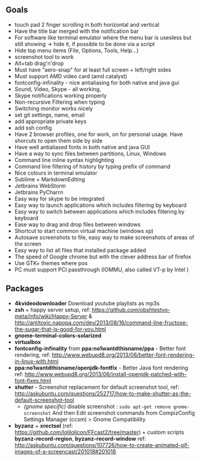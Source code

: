## Goals
 - touch pad 2 finger scrolling in both horizontal and vertical
 - Have the title bar merged with the notification bar
 - For software like terminal emulator where the menu bar is usesless but still showing -> hide it, if possible to be done via a script 
 - Hide top menu items (File, Options, Tools, Help...)
 - screenshot tool to work
 - Alt+tab drag'n'drop
 - Must have "aero-snap" for at least full screen + left/right sides
 - Must support AMD video card (amd catalyst)
 - fontconfig-infinality - nice antialiasing for both native and java gui
 - Sound, Video, Skype - all working,
 - Skype notifications working properly
 - Non-recursive Filtering when typing
 - Switching monitor works nicely
 - set git settings, name, email
 - add appropriate private keys
 - add ssh config
 - Have 2 browser profiles, one for work, on for personal usage. Have shorcuts to open them side by side
 - Have well antialiased fonts in both native and java GUI
 - Have a way to sync files between partitions, Linux, Windows
 - Command line inline syntax highlighting
 - Command line filtering of history by typing prefix of command
 - Nice colours in terminal emulator
 - Sublime + MarkdownEditing
 - Jetbrains WebStorm
 - Jetbrains PyCharrn
 - Easy way for skype to be integrated
 - Easy way to launch applications which includes filtering by keyboard
 - Easy way to switch between applications which includes filtering by keyboard
 - Ease way to drag and drop files between windows
 - Shortcut to start common virtual machine (windows xp)
 - Autosave screenshots to file, easy way to make screenshots of areas of the screen
 - Easy way to list all files that installed package added
 - The speed of Google chrome but with the clever address bar of firefox
 - Use GTK+ themes where pos
 - PC must support PCI passthrough (IOMMU, also called VT-p by Intel )


## Packages
 - __4kvideodownloader__    Download youtube playlists as mp3s
 - __zsh__ + happy server setup, ref: https://github.com/obshtestvo-meta/info/wiki/Happy-Server  & http://antitoxic.napopa.com/dev/2013/08/16/command-line-fructose-the-sugar-that-is-good-for-you.html 
 - __gnome-terminal-colors-solarized__
 - __virtualbox__
 - __fontconfig-infinality__ from __ppa:no1wantdthisname/ppa__ - Better font rendering, ref: http://www.webupd8.org/2013/06/better-font-rendering-in-linux-with.html
 - __ppa:no1wantdthisname/openjdk-fontfix__ - Better Java font rendering ref: http://www.webupd8.org/2013/06/install-openjdk-patched-with-font-fixes.html
 - __shutter__ - Screenshot replacement for default screenshot tool, ref: http://askubuntu.com/questions/252717/how-to-make-shutter-as-the-default-screenshot-tool
   - _(gnome specific)_ disable screenshot : `sudo apt-get remove gnome-screenshot`
   And then Edit screenshot commands from CompizConfig Settings Manager (ccsm) > Gnome Compatibility
 - __byzanz__ + __xrectsel__ (ref: https://github.com/lolilolicon/FFcast2/tree/master) + custom scripts __byzanz-record-region__,  __byzanz-record-window__ ref: http://askubuntu.com/questions/107726/how-to-create-animated-gif-images-of-a-screencast/201018#201018

